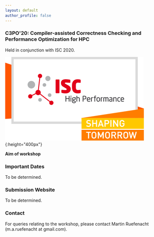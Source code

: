 ```yaml
---
layout: default
author_profile: false
---
```


### C3PO'20: Compiler-assisted Correctness Checking and Performance Optimization for HPC

Held in conjunction with ISC 2020.

![ISC2020](/assets/ISC2020_Logo.png){:height="400px"}

**Aim of workshop**

### Important Dates
To be determined.

### Submission Website
To be determined.

### Contact
For queries relating to the workshop, please contact Martin Ruefenacht (m.a.ruefenacht at gmail.com).
